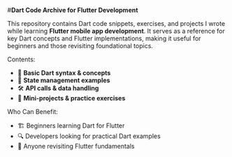 #**Dart Code Archive for Flutter Development**

This repository contains Dart code snippets, exercises, and projects I wrote while learning **Flutter mobile app development**. It serves as a reference for key Dart concepts and Flutter implementations, making it useful for beginners and those revisiting foundational topics.  

Contents:  
- 🎯 **Basic Dart syntax & concepts**    
- 🔄 **State management examples**  
- 🛠️ **API calls & data handling**  
- 📝 **Mini-projects & practice exercises**  

Who Can Benefit:
- 🏗️ Beginners learning Dart for Flutter  
- 🔍 Developers looking for practical Dart examples  
- 📖 Anyone revisiting Flutter fundamentals  


